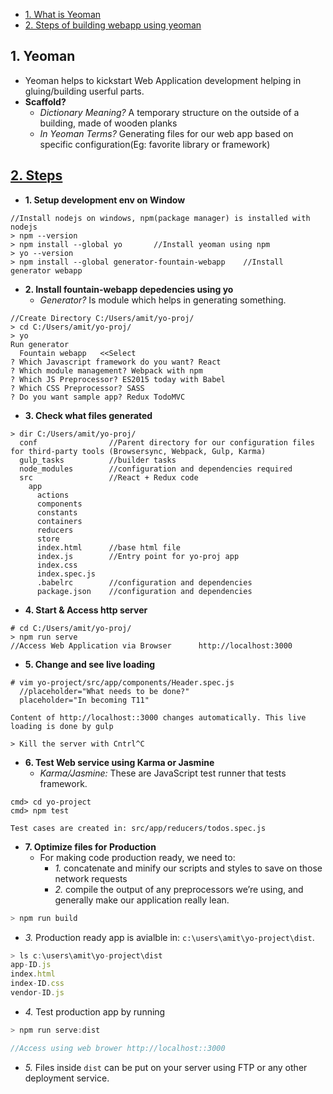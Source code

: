 - [1. What is Yeoman](#yeoman)
- [2. Steps of building webapp using yeoman](#steps)

<a name=yeoman></a>
## 1. Yeoman
- Yeoman helps to kickstart Web Application development helping in gluing/building userful parts.
- **Scaffold?**
  - *Dictionary Meaning?* A temporary structure on the outside of a building, made of wooden planks
  - *In Yeoman Terms?* Generating files for our web app based on specific configuration(Eg: favorite library or framework)

<a name=steps></a>
## [2. Steps](https://yeoman.io/codelab/)
- **1. Setup development env on Window**
```console
//Install nodejs on windows, npm(package manager) is installed with nodejs
> npm --version
> npm install --global yo       //Install yeoman using npm
> yo --version
> npm install --global generator-fountain-webapp    //Install generator webapp
```
- **2. Install fountain-webapp depedencies using yo**
  - *Generator?* Is module which helps in generating something.
```console
//Create Directory C:/Users/amit/yo-proj/
> cd C:/Users/amit/yo-proj/
> yo
Run generator
  Fountain webapp   <<Select
? Which Javascript framework do you want? React
? Which module management? Webpack with npm
? Which JS Preprocessor? ES2015 today with Babel
? Which CSS Preprocessor? SASS
? Do you want sample app? Redux TodoMVC
```
- **3. Check what files generated**
```console
> dir C:/Users/amit/yo-proj/
  conf                //Parent directory for our configuration files for third-party tools (Browsersync, Webpack, Gulp, Karma)
  gulp_tasks          //builder tasks
  node_modules        //configuration and dependencies required
  src                 //React + Redux code
    app
      actions
      components
      constants
      containers
      reducers
      store
      index.html      //base html file
      index.js        //Entry point for yo-proj app
      index.css
      index.spec.js   
      .babelrc        //configuration and dependencies
      package.json    //configuration and dependencies
```
- **4. Start & Access http server**
```console
# cd C:/Users/amit/yo-proj/
> npm run serve
//Access Web Application via Browser      http://localhost:3000
```
- **5. Change and see live loading**
```console
# vim yo-project/src/app/components/Header.spec.js
  //placeholder="What needs to be done?"
  placeholder="In becoming T11"
  
Content of http://localhost::3000 changes automatically. This live loading is done by gulp 

> Kill the server with Cntrl^C
```
- **6. Test Web service using Karma or Jasmine**
  - *Karma/Jasmine:* These are JavaScript test runner that tests framework.
```console
cmd> cd yo-project
cmd> npm test

Test cases are created in: src/app/reducers/todos.spec.js
```
- **7. Optimize files for Production**
  - For making code production ready, we need to:
    - *1.* concatenate and minify our scripts and styles to save on those network requests
    - *2.* compile the output of any preprocessors we’re using, and generally make our application really lean.
```js
> npm run build
```
- *3.* Production ready app is avialble in: `c:\users\amit\yo-project\dist`.
```js
> ls c:\users\amit\yo-project\dist
app-ID.js
index.html
index-ID.css
vendor-ID.js
```
- *4.* Test production app by running
```js
> npm run serve:dist

//Access using web brower http://localhost::3000
```
- *5.* Files inside `dist` can be put on your server using FTP or any other deployment service.

